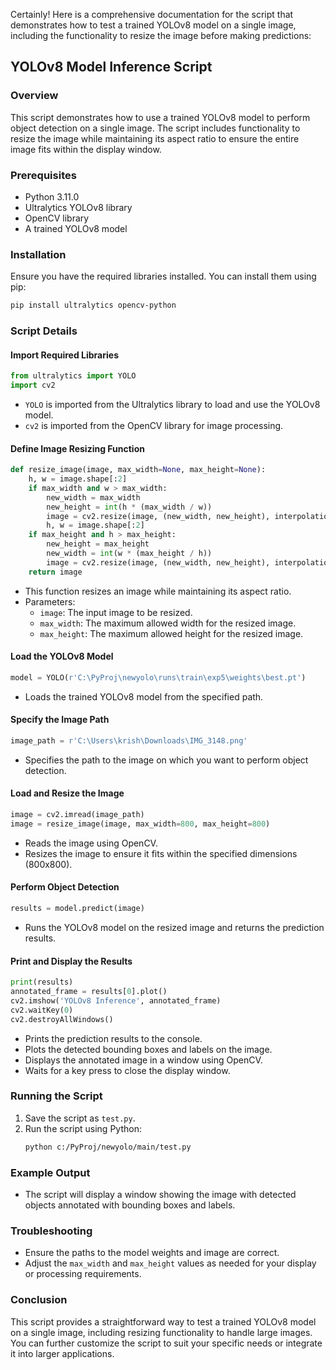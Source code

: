 Certainly! Here is a comprehensive documentation for the script that demonstrates how to test a trained YOLOv8 model on a single image, including the functionality to resize the image before making predictions:

## YOLOv8 Model Inference Script

### Overview
This script demonstrates how to use a trained YOLOv8 model to perform object detection on a single image. The script includes functionality to resize the image while maintaining its aspect ratio to ensure the entire image fits within the display window.

### Prerequisites
- Python 3.11.0
- Ultralytics YOLOv8 library
- OpenCV library
- A trained YOLOv8 model

### Installation
Ensure you have the required libraries installed. You can install them using pip:
```bash
pip install ultralytics opencv-python
```

### Script Details

#### Import Required Libraries
```python
from ultralytics import YOLO
import cv2
```
- `YOLO` is imported from the Ultralytics library to load and use the YOLOv8 model.
- `cv2` is imported from the OpenCV library for image processing.

#### Define Image Resizing Function
```python
def resize_image(image, max_width=None, max_height=None):
    h, w = image.shape[:2]
    if max_width and w > max_width:
        new_width = max_width
        new_height = int(h * (max_width / w))
        image = cv2.resize(image, (new_width, new_height), interpolation=cv2.INTER_AREA)
        h, w = image.shape[:2]
    if max_height and h > max_height:
        new_height = max_height
        new_width = int(w * (max_height / h))
        image = cv2.resize(image, (new_width, new_height), interpolation=cv2.INTER_AREA)
    return image
```
- This function resizes an image while maintaining its aspect ratio.
- Parameters:
  - `image`: The input image to be resized.
  - `max_width`: The maximum allowed width for the resized image.
  - `max_height`: The maximum allowed height for the resized image.

#### Load the YOLOv8 Model
```python
model = YOLO(r'C:\PyProj\newyolo\runs\train\exp5\weights\best.pt')
```
- Loads the trained YOLOv8 model from the specified path.

#### Specify the Image Path
```python
image_path = r'C:\Users\krish\Downloads\IMG_3148.png'
```
- Specifies the path to the image on which you want to perform object detection.

#### Load and Resize the Image
```python
image = cv2.imread(image_path)
image = resize_image(image, max_width=800, max_height=800)
```
- Reads the image using OpenCV.
- Resizes the image to ensure it fits within the specified dimensions (800x800).

#### Perform Object Detection
```python
results = model.predict(image)
```
- Runs the YOLOv8 model on the resized image and returns the prediction results.

#### Print and Display the Results
```python
print(results)
annotated_frame = results[0].plot()
cv2.imshow('YOLOv8 Inference', annotated_frame)
cv2.waitKey(0)
cv2.destroyAllWindows()
```
- Prints the prediction results to the console.
- Plots the detected bounding boxes and labels on the image.
- Displays the annotated image in a window using OpenCV.
- Waits for a key press to close the display window.

### Running the Script
1. Save the script as `test.py`.
2. Run the script using Python:
   ```bash
   python c:/PyProj/newyolo/main/test.py
   ```

### Example Output
- The script will display a window showing the image with detected objects annotated with bounding boxes and labels.

### Troubleshooting
- Ensure the paths to the model weights and image are correct.
- Adjust the `max_width` and `max_height` values as needed for your display or processing requirements.

### Conclusion
This script provides a straightforward way to test a trained YOLOv8 model on a single image, including resizing functionality to handle large images. You can further customize the script to suit your specific needs or integrate it into larger applications.
